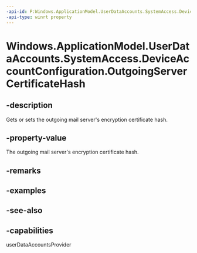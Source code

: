 ```yaml
---
-api-id: P:Windows.ApplicationModel.UserDataAccounts.SystemAccess.DeviceAccountConfiguration.OutgoingServerCertificateHash
-api-type: winrt property
---
```


<!-- Property syntax
public string OutgoingServerCertificateHash { get;  set; }
-->

# Windows.ApplicationModel.UserDataAccounts.SystemAccess.DeviceAccountConfiguration.OutgoingServerCertificateHash

## -description
Gets or sets the outgoing mail server's encryption certificate hash.

## -property-value
The outgoing mail server's encryption certificate hash.

## -remarks

## -examples

## -see-also


## -capabilities
userDataAccountsProvider